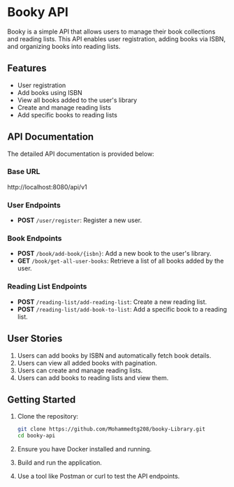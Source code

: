 # Booky API

Booky is a simple API that allows users to manage their book collections and reading lists. This API enables user registration, adding books via ISBN, and organizing books into reading lists.

## Features

- User registration
- Add books using ISBN
- View all books added to the user's library
- Create and manage reading lists
- Add specific books to reading lists

## API Documentation

The detailed API documentation is provided below:

### Base URL
http://localhost:8080/api/v1


### User Endpoints
- **POST** `/user/register`: Register a new user.

### Book Endpoints
- **POST** `/book/add-book/{isbn}`: Add a new book to the user's library.
- **GET** `/book/get-all-user-books`: Retrieve a list of all books added by the user.

### Reading List Endpoints
- **POST** `/reading-list/add-reading-list`: Create a new reading list.
- **POST** `/reading-list/add-book-to-list`: Add a specific book to a reading list.

## User Stories

1. Users can add books by ISBN and automatically fetch book details.
2. Users can view all added books with pagination.
3. Users can create and manage reading lists.
4. Users can add books to reading lists and view them.

## Getting Started

1. Clone the repository:
    ```bash
    git clone https://github.com/Mohammedtg208/booky-Library.git
    cd booky-api
    ```

2. Ensure you have Docker installed and running.

3. Build and run the application.

4. Use a tool like Postman or curl to test the API endpoints.

